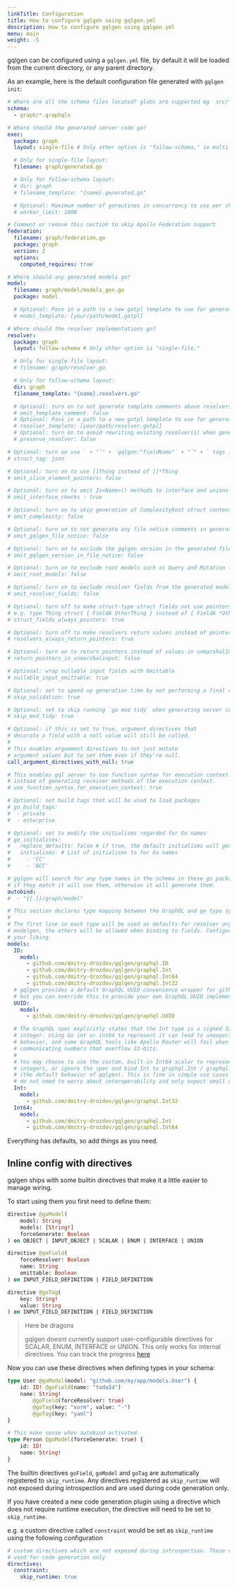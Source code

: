 ```yaml
---
linkTitle: Configuration
title: How to configure gqlgen using gqlgen.yml
description: How to configure gqlgen using gqlgen.yml
menu: main
weight: -5
---
```


gqlgen can be configured using a `gqlgen.yml` file, by default it will be loaded from the current directory, or any parent directory.

As an example, here is the default configuration file generated with `gqlgen init`:

```yml
# Where are all the schema files located? globs are supported eg  src/**/*.graphqls
schema:
  - graph/*.graphqls

# Where should the generated server code go?
exec:
  package: graph
  layout: single-file # Only other option is "follow-schema," ie multi-file.

  # Only for single-file layout:
  filename: graph/generated.go

  # Only for follow-schema layout:
  # dir: graph
  # filename_template: "{name}.generated.go"

  # Optional: Maximum number of goroutines in concurrency to use per child resolvers(default: unlimited)
  # worker_limit: 1000

# Comment or remove this section to skip Apollo Federation support
federation:
  filename: graph/federation.go
  package: graph
  version: 2
  options:
    computed_requires: true

# Where should any generated models go?
model:
  filename: graph/model/models_gen.go
  package: model

  # Optional: Pass in a path to a new gotpl template to use for generating the models
  # model_template: [your/path/model.gotpl]

# Where should the resolver implementations go?
resolver:
  package: graph
  layout: follow-schema # Only other option is "single-file."

  # Only for single-file layout:
  # filename: graph/resolver.go

  # Only for follow-schema layout:
  dir: graph
  filename_template: "{name}.resolvers.go"

  # Optional: turn on to not generate template comments above resolvers
  # omit_template_comment: false
  # Optional: Pass in a path to a new gotpl template to use for generating resolvers
  # resolver_template: [your/path/resolver.gotpl]
  # Optional: turn on to avoid rewriting existing resolver(s) when generating
  # preserve_resolver: false

# Optional: turn on use ` + "`" + `gqlgen:"fieldName"` + "`" + ` tags in your models
# struct_tag: json

# Optional: turn on to use []Thing instead of []*Thing
# omit_slice_element_pointers: false

# Optional: turn on to omit Is<Name>() methods to interface and unions
# omit_interface_checks : true

# Optional: turn on to skip generation of ComplexityRoot struct content and Complexity function
# omit_complexity: false

# Optional: turn on to not generate any file notice comments in generated files
# omit_gqlgen_file_notice: false

# Optional: turn on to exclude the gqlgen version in the generated file notice. No effect if `omit_gqlgen_file_notice` is true.
# omit_gqlgen_version_in_file_notice: false

# Optional: turn on to exclude root models such as Query and Mutation from the generated models file.
# omit_root_models: false

# Optional: turn on to exclude resolver fields from the generated models file.
# omit_resolver_fields: false

# Optional: turn off to make struct-type struct fields not use pointers
# e.g. type Thing struct { FieldA OtherThing } instead of { FieldA *OtherThing }
# struct_fields_always_pointers: true

# Optional: turn off to make resolvers return values instead of pointers for structs
# resolvers_always_return_pointers: true

# Optional: turn on to return pointers instead of values in unmarshalInput
# return_pointers_in_unmarshalinput: false

# Optional: wrap nullable input fields with Omittable
# nullable_input_omittable: true

# Optional: set to speed up generation time by not performing a final validation pass.
# skip_validation: true

# Optional: set to skip running `go mod tidy` when generating server code
# skip_mod_tidy: true

# Optional: if this is set to true, argument directives that
# decorate a field with a null value will still be called.
#
# This enables argumment directives to not just mutate
# argument values but to set them even if they're null.
call_argument_directives_with_null: true

# This enables gql server to use function syntax for execution context
# instead of generating receiver methods of the execution context.
# use_function_syntax_for_execution_context: true

# Optional: set build tags that will be used to load packages
# go_build_tags:
#  - private
#  - enterprise

# Optional: set to modify the initialisms regarded for Go names
# go_initialisms:
#   replace_defaults: false # if true, the default initialisms will get dropped in favor of the new ones instead of being added
#   initialisms: # List of initialisms to for Go names
#     - 'CC'
#     - 'BCC'

# gqlgen will search for any type names in the schema in these go packages
# if they match it will use them, otherwise it will generate them.
autobind:
#  - "{{.}}/graph/model"

# This section declares type mapping between the GraphQL and go type systems
#
# The first line in each type will be used as defaults for resolver arguments and
# modelgen, the others will be allowed when binding to fields. Configure them to
# your liking
models:
  ID:
    model:
      - github.com/dmitry-drozdov/gqlgen/graphql.ID
      - github.com/dmitry-drozdov/gqlgen/graphql.Int
      - github.com/dmitry-drozdov/gqlgen/graphql.Int64
      - github.com/dmitry-drozdov/gqlgen/graphql.Int32
  # gqlgen provides a default GraphQL UUID convenience wrapper for github.com/google/uuid
  # but you can override this to provide your own GraphQL UUID implementation
  UUID:
    model:
      - github.com/dmitry-drozdov/gqlgen/graphql.UUID

  # The GraphQL spec explicitly states that the Int type is a signed 32-bit
  # integer. Using Go int or int64 to represent it can lead to unexpected
  # behavior, and some GraphQL tools like Apollo Router will fail when
  # communicating numbers that overflow 32-bits.
  #
  # You may choose to use the custom, built-in Int64 scalar to represent 64-bit
  # integers, or ignore the spec and bind Int to graphql.Int / graphql.Int64
  # (the default behavior of gqlgen). This is fine in simple use cases when you
  # do not need to worry about interoperability and only expect small numbers.
  Int:
    model:
      - github.com/dmitry-drozdov/gqlgen/graphql.Int32
  Int64:
    model:
      - github.com/dmitry-drozdov/gqlgen/graphql.Int
      - github.com/dmitry-drozdov/gqlgen/graphql.Int64
```

Everything has defaults, so add things as you need.

## Inline config with directives

gqlgen ships with some builtin directives that make it a little easier to manage wiring.

To start using them you first need to define them:

```graphql
directive @goModel(
	model: String
	models: [String!]
	forceGenerate: Boolean
) on OBJECT | INPUT_OBJECT | SCALAR | ENUM | INTERFACE | UNION

directive @goField(
	forceResolver: Boolean
	name: String
	omittable: Boolean
) on INPUT_FIELD_DEFINITION | FIELD_DEFINITION

directive @goTag(
	key: String!
	value: String
) on INPUT_FIELD_DEFINITION | FIELD_DEFINITION
```

> Here be dragons
>
> gqlgen doesnt currently support user-configurable directives for SCALAR, ENUM, INTERFACE or UNION. This only works
> for internal directives. You can track the progress [here](https://github.com/dmitry-drozdov/gqlgen/issues/760)

Now you can use these directives when defining types in your schema:

```graphql
type User @goModel(model: "github.com/my/app/models.User") {
	id: ID! @goField(name: "todoId")
	name: String!
		@goField(forceResolver: true)
		@goTag(key: "xorm", value: "-")
		@goTag(key: "yaml")
}

# This make sense when autobind activated.
type Person @goModel(forceGenerate: true) {
	id: ID!
	name: String!
}
```

The builtin directives `goField`, `goModel` and `goTag` are automatically registered to `skip_runtime`. Any directives registered as `skip_runtime` will not exposed during introspection and are used during code generation only.

If you have created a new code generation plugin using a directive which does not require runtime execution, the directive will need to be set to `skip_runtime`.

e.g. a custom directive called `constraint` would be set as `skip_runtime` using the following configuration

```yml
# custom directives which are not exposed during introspection. These directives are
# used for code generation only
directives:
  constraint:
    skip_runtime: true
```
